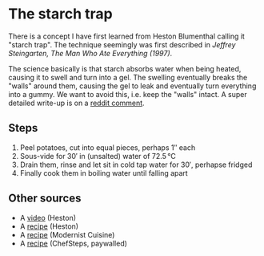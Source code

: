 #  The starch trap

There is a concept I have first learned from Heston Blumenthal calling it "starch trap". The technique seemingly was first described in <cite>Jeffrey Steingarten, The Man Who Ate Everything (1997)</cite>.

The science basically is that starch absorbs water when being heated, causing it to swell and turn into a gel. The swelling eventually breaks the "walls" around them, causing the gel to leak and eventually turn everything into a gummy. We want to avoid this, i.e. keep the "walls" intact.
A super detailed write-up is on a [reddit comment](https://www.reddit.com/r/AskCulinary/comments/hqyea7/comment/fy0z5w9/).


## Steps

1. Peel potatoes, cut into equal pieces, perhaps 1″ each
2. Sous-vide for 30′ in (unsalted) water of 72.5&#x202F;°C
3. Drain them, rinse and let sit in cold tap water for 30′, perhapse fridged
4. Finally cook them in boiling water until falling apart

## Other sources

* A [video](https://www.youtube.com/watch?v=PUgM9cOeONs) (Heston)
* A [recipe](https://www.sbs.com.au/food/recipe/heston-blumenthals-perfect-mash/wuspvsi5u) (Heston)
* A [recipe](https://modernistcuisine.com/mc/a-very-sous-vide-thanksgiving-with-modernist-cuisine/) (Modernist Cuisine)
* A [recipe](https://www.chefsteps.com/activities/pomme-puree) (ChefSteps, paywalled)
